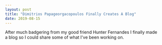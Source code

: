 ```yaml
---
layout: post
title: "Dimitrios Papageorgacopoulos Finally Creates A Blog"
date: 2019-08-15
---
```


After much badgering from my good friend Hunter Fernandes
I finally made a blog so I could share some of what I've
been working on.

